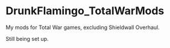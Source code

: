 # DrunkFlamingo_TotalWarMods

My mods for Total War games, excluding Shieldwall Overhaul. 

Still being set up.
